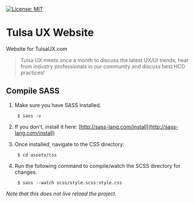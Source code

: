 [![License: MIT](https://img.shields.io/badge/License-MIT-yellow.svg)](https://opensource.org/licenses/MIT)

# Tulsa UX Website
Website for TulsaUX.com

> Tulsa UX meets once a month to discuss the latest UX/UI trends, hear from industry professionals in our community and discuss best HCD practices!

## Compile SASS

1. Make sure you have SASS installed.

        $ sass -v

2. If you don't, install it here: [http://sass-lang.com/install](http://sass-lang.com/install)

3. Once installed, navigate to the CSS directory:

        $ cd assets/css

4. Run the following command to compile/watch the SCSS directory for changes.

        $ sass --watch scss/style.scss:style.css

*Note that this does not live reload the project.*
